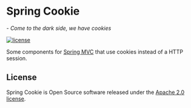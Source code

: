 # Spring Cookie
*- Come to the dark side, we have cookies*

[![license](https://img.shields.io/badge/License-Apache%202.0-blue.svg)](https://www.apache.org/licenses/LICENSE-2.0)

Some components for
[Spring MVC](https://docs.spring.io/spring/docs/current/spring-framework-reference/web.html)
that use cookies instead of a HTTP session.


## License

Spring Cookie is Open Source software released under the
[Apache 2.0 license](http://www.apache.org/licenses/LICENSE-2.0.html).

